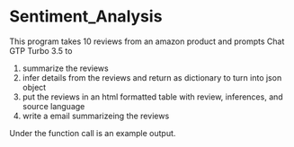 # Sentiment_Analysis

This program takes 10 reviews from an amazon product and prompts Chat GTP Turbo 3.5 to 
1. summarize the reviews
2. infer details from the reviews and return as dictionary to turn into json object
3. put the reviews in an html formatted table with review, inferences, and source language
4. write a email summarizeing the reviews

Under the function call is an example output.
